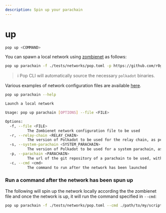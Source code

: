 ```yaml
---
description: Spin up your parachain
---
```


# up

```bash
pop up <COMMAND>
```

You can spawn a local network using [zombienet](https://github.com/paritytech/zombienet-sdk) as follows:

```bash
pop up parachain -f ./tests/networks/pop.toml -p https://github.com/r0gue-io/pop-node
```

> ℹ️ Pop CLI will automatically source the necessary `polkadot` binaries.

Various examples of network configuration files are available [here](https://github.com/r0gue-io/pop-cli/blob/main/tests/networks).

```bash
pop up parachain --help

Launch a local network

Usage: pop up parachain [OPTIONS] --file <FILE>

Options:
  -f, --file <FILE>
          The Zombienet network configuration file to be used
  -r, --relay-chain <RELAY_CHAIN>
          The version of Polkadot to be used for the relay chain, as per the release tag (e.g. "v1.11.0")
  -s, --system-parachain <SYSTEM_PARACHAIN>
          The version of Polkadot to be used for a system parachain, as per the release tag (e.g. "v1.11.0"). Defaults to the relay chain version if not specified
  -p, --parachain <PARACHAIN>
          The url of the git repository of a parachain to be used, with branch/release tag/commit specified as #fragment (e.g. 'https://github.com/org/repository#ref'). A specific binary name can also be optionally specified via query string parameter (e.g. 'https://github.com/org/repository?binaryname#ref'), defaulting to the name of the repository when not specified
  -c, --cmd <cmd>
          The command to run after the network has been launched
```

### Run a command after the network has been spun up

The following will spin up the network locally according the the zombienet file and once the network is up, it will run the command specified in `--cmd`:

```bash
pop up parachain -f ./tests/networks/pop.toml --cmd ./path/to/my/script
```

